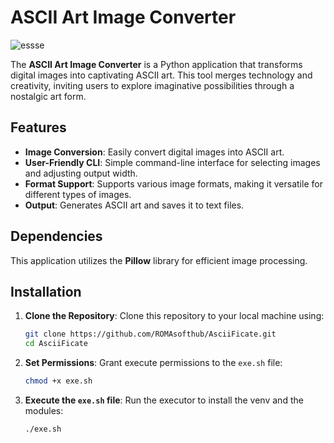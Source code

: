 # ASCII Art Image Converter

![essse](https://github.com/user-attachments/assets/372b9b71-f618-4754-b932-67b42cc2ce44)


The **ASCII Art Image Converter** is a Python application that transforms digital images into captivating ASCII art. This tool merges technology and creativity, inviting users to explore imaginative possibilities through a nostalgic art form.

## Features

- **Image Conversion**: Easily convert digital images into ASCII art.
- **User-Friendly CLI**: Simple command-line interface for selecting images and adjusting output width.
- **Format Support**: Supports various image formats, making it versatile for different types of images.
- **Output**: Generates ASCII art and saves it to text files.

## Dependencies

This application utilizes the **Pillow** library for efficient image processing.

## Installation

1. **Clone the Repository**: Clone this repository to your local machine using:
   ```bash
   git clone https://github.com/ROMAsofthub/AsciiFicate.git
   cd AsciiFicate

3. **Set Permissions**: Grant execute permissions to the `exe.sh` file:
   ```bash
   chmod +x exe.sh
   
4. **Execute the `exe.sh` file**: Run the executor to install the venv and the modules:
   ```bash
   ./exe.sh
   
